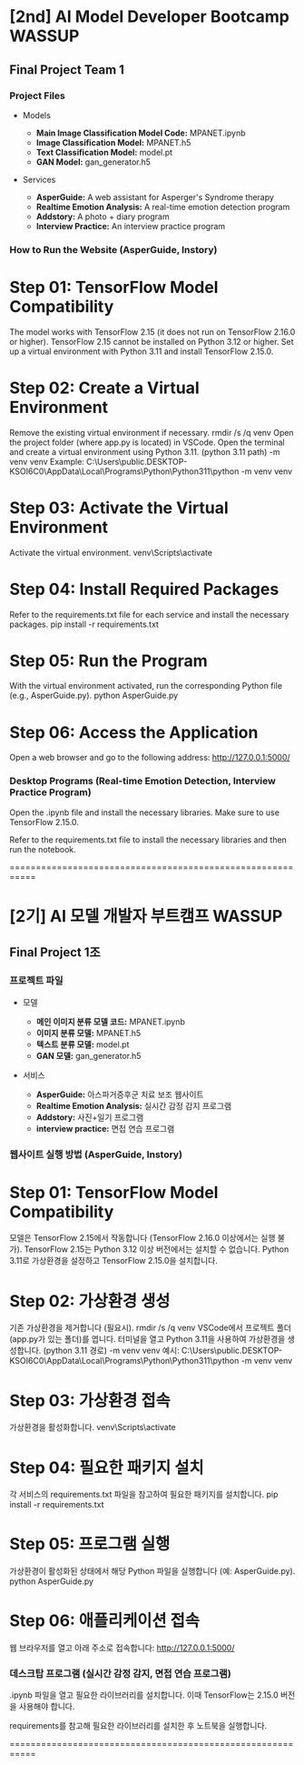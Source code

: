 # [2nd] AI Model Developer Bootcamp WASSUP
## Final Project Team 1

### Project Files
- Models
  - **Main Image Classification Model Code:** MPANET.ipynb
  - **Image Classification Model:** MPANET.h5
  - **Text Classification Model:** model.pt
  - **GAN Model:** gan_generator.h5

- Services
  - **AsperGuide:** A web assistant for Asperger's Syndrome therapy
  - **Realtime Emotion Analysis:** A real-time emotion detection program
  - **Addstory:** A photo + diary program
  - **Interview Practice:** An interview practice program

### How to Run the Website (AsperGuide, Instory)

# Step 01: TensorFlow Model Compatibility
The model works with TensorFlow 2.15 (it does not run on TensorFlow 2.16.0 or higher).
TensorFlow 2.15 cannot be installed on Python 3.12 or higher.
Set up a virtual environment with Python 3.11 and install TensorFlow 2.15.0.

# Step 02: Create a Virtual Environment
Remove the existing virtual environment if necessary.
rmdir /s /q venv
Open the project folder (where app.py is located) in VSCode.
Open the terminal and create a virtual environment using Python 3.11.
(python 3.11 path) -m venv venv
Example:
C:\Users\public.DESKTOP-KSOI6C0\AppData\Local\Programs\Python\Python311\python -m venv venv

# Step 03: Activate the Virtual Environment
Activate the virtual environment.
venv\Scripts\activate

# Step 04: Install Required Packages
Refer to the requirements.txt file for each service and install the necessary packages.
pip install -r requirements.txt

# Step 05: Run the Program
With the virtual environment activated, run the corresponding Python file (e.g., AsperGuide.py).
python AsperGuide.py

# Step 06: Access the Application
Open a web browser and go to the following address:
http://127.0.0.1:5000/

### Desktop Programs (Real-time Emotion Detection, Interview Practice Program)
Open the .ipynb file and install the necessary libraries. Make sure to use TensorFlow 2.15.0.

Refer to the requirements.txt file to install the necessary libraries and then run the notebook.

===========================================================

# [2기] AI 모델 개발자 부트캠프 WASSUP
## Final Project 1조

### 프로젝트 파일
- 모델
  - **메인 이미지 분류 모델 코드:** MPANET.ipynb
  - **이미지 분류 모델:** MPANET.h5
  - **텍스트 분류 모델:** model.pt
  - **GAN 모델:** gan_generator.h5

- 서비스
  - **AsperGuide:** 아스파거증후군 치료 보조 웹사이트
  - **Realtime Emotion Analysis:** 실시간 감정 감지 프로그램
  - **Addstory:** 사진+일기 프로그램
  - **interview practice:** 면접 연습 프로그램

### 웹사이트 실행 방법 (AsperGuide, Instory)

# Step 01: TensorFlow Model Compatibility
모델은 TensorFlow 2.15에서 작동합니다 (TensorFlow 2.16.0 이상에서는 실행 불가).
TensorFlow 2.15는 Python 3.12 이상 버전에서는 설치할 수 없습니다.
Python 3.11로 가상환경을 설정하고 TensorFlow 2.15.0을 설치합니다.

# Step 02: 가상환경 생성
기존 가상환경을 제거합니다 (필요시).
rmdir /s /q venv
VSCode에서 프로젝트 폴더 (app.py가 있는 폴더)를 엽니다.
터미널을 열고 Python 3.11을 사용하여 가상환경을 생성합니다.
(python 3.11 경로) -m venv venv
예시:
C:\Users\public.DESKTOP-KSOI6C0\AppData\Local\Programs\Python\Python311\python -m venv venv

# Step 03: 가상환경 접속
가상환경을 활성화합니다.
venv\Scripts\activate

# Step 04: 필요한 패키지 설치
각 서비스의 requirements.txt 파일을 참고하여 필요한 패키지를 설치합니다.
pip install -r requirements.txt

# Step 05: 프로그램 실행
가상환경이 활성화된 상태에서 해당 Python 파일을 실행합니다 (예: AsperGuide.py).
python AsperGuide.py

# Step 06: 애플리케이션 접속
웹 브라우저를 열고 아래 주소로 접속합니다:
http://127.0.0.1:5000/

### 데스크탑 프로그램 (실시간 감정 감지, 면접 연습 프로그램)
.ipynb 파일을 열고 필요한 라이브러리를 설치합니다. 이때 TensorFlow는 2.15.0 버전을 사용해야 합니다.

requirements를 참고해 필요한 라이브러리를 설치한 후 노트북을 실행합니다.

===========================================================
